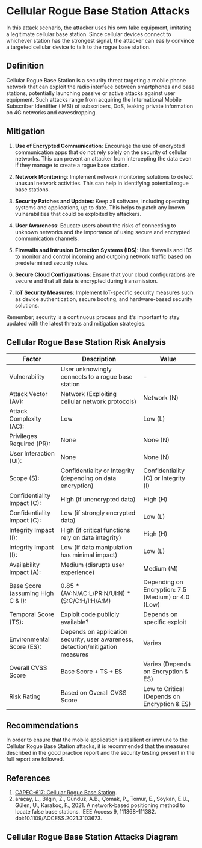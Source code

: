 # Cellular Rogue Base Station Attacks

In this attack scenario, the attacker uses his own fake equipment, imitating a legitimate cellular base station. Since cellular devices connect to whichever station has the strongest signal, the attacker can easily convince a targeted cellular device to talk to the rogue base station.

## Definition

 Cellular Rogue Base Station is a security threat targeting a mobile phone network that can exploit the radio interface between smartphones and base stations, potentially launching passive or active attacks against user equipment. Such attacks range from acquiring the International Mobile Subscriber Identifier (IMSI) of subscribers, DoS, leaking private information on 4G networks and eavesdropping.

## Mitigation

1. **Use of Encrypted Communication**: Encourage the use of encrypted communication apps that do not rely solely on the security of cellular networks. This can prevent an attacker from intercepting the data even if they manage to create a rogue base station.

2. **Network Monitoring**: Implement network monitoring solutions to detect unusual network activities. This can help in identifying potential rogue base stations.

3. **Security Patches and Updates**: Keep all software, including operating systems and applications, up to date. This helps to patch any known vulnerabilities that could be exploited by attackers.

4. **User Awareness**: Educate users about the risks of connecting to unknown networks and the importance of using secure and encrypted communication channels.

5. **Firewalls and Intrusion Detection Systems (IDS)**: Use firewalls and IDS to monitor and control incoming and outgoing network traffic based on predetermined security rules.

6. **Secure Cloud Configurations**: Ensure that your cloud configurations are secure and that all data is encrypted during transmission.

7. **IoT Security Measures**: Implement IoT-specific security measures such as device authentication, secure booting, and hardware-based security solutions.

Remember, security is a continuous process and it's important to stay updated with the latest threats and mitigation strategies.


## Cellular Rogue Base Station Risk Analysis
 
| Factor                              | Description                                                                      | Value                                                |
|-------------------------------------|----------------------------------------------------------------------------------|------------------------------------------------------|
| Vulnerability                       | User   unknowingly connects to a rogue base station                              | -                                                    |
| Attack   Vector (AV):               | Network   (Exploiting cellular network protocols)                                | Network   (N)                                        |
| Attack   Complexity (AC):           | Low                                                                              | Low   (L)                                            |
| Privileges   Required (PR):         | None                                                                             | None   (N)                                           |
| User   Interaction (UI):            | None                                                                             | None   (N)                                           |
| Scope   (S):                        | Confidentiality   or Integrity (depending on data encryption)                    | Confidentiality   (C) or Integrity (I)               |
| Confidentiality   Impact (C):       | High   (if unencrypted data)                                                     | High   (H)                                           |
| Confidentiality   Impact (C):       | Low   (if strongly encrypted data)                                               | Low   (L)                                            |
| Integrity   Impact (I):             | High   (if critical functions rely on data integrity)                            | High   (H)                                           |
| Integrity   Impact (I):             | Low   (if data manipulation has minimal impact)                                  | Low   (L)                                            |
| Availability   Impact (A):          | Medium   (disrupts user experience)                                              | Medium   (M)                                         |
| Base   Score (assuming High C & I): | 0.85   * (AV:N/AC:L/PR:N/UI:N) * (S:C/C:H/I:H/A:M)                               | Depending   on Encryption: 7.5 (Medium) or 4.0 (Low) |
| Temporal   Score (TS):              | Exploit   code publicly available?                                               | Depends   on specific exploit                        |
| Environmental   Score (ES):         | Depends   on application security, user awareness, detection/mitigation measures | Varies                                               |
| Overall   CVSS Score                | Base   Score + TS + ES                                                           | Varies   (Depends on Encryption & ES)                |
| Risk   Rating                       | Based   on Overall CVSS Score                                                    | Low   to Critical (Depends on Encryption & ES)       |

## Recommendations

In order to ensure that the mobile application is resilient or immune to the Cellular Rogue Base Station attacks, it is recommended that the measures described in the good practice report and the security testing present in the full report are followed.

## References
1. [CAPEC-617: Cellular Rogue Base Station](https://capec.mitre.org/data/definitions/617.html).
2. araçay, L., Bilgin, Z., Gündüz, A.B., Çomak, P., Tomur, E., Soykan, E.U., Gülen, U., Karakoç, F., 2021. A network-based positioning method to locate false base stations. IEEE Access 9, 111368–111382. doi:10.1109/ACCESS.2021.3103673.

## Cellular Rogue Base Station Attacks Diagram
